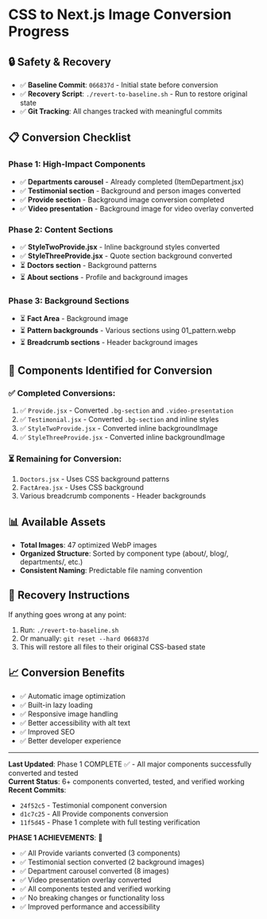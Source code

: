 # CSS to Next.js Image Conversion Progress

## 🔒 **Safety & Recovery**
- ✅ **Baseline Commit**: `066837d` - Initial state before conversion
- ✅ **Recovery Script**: `./revert-to-baseline.sh` - Run to restore original state
- ✅ **Git Tracking**: All changes tracked with meaningful commits

## 📋 **Conversion Checklist**

### **Phase 1: High-Impact Components** 
- ✅ **Departments carousel** - Already completed (ItemDepartment.jsx)
- ✅ **Testimonial section** - Background and person images converted
- ✅ **Provide section** - Background image conversion completed
- ✅ **Video presentation** - Background image for video overlay converted

### **Phase 2: Content Sections**
- ✅ **StyleTwoProvide.jsx** - Inline background styles converted
- ✅ **StyleThreeProvide.jsx** - Quote section background converted
- ⏳ **Doctors section** - Background patterns
- ⏳ **About sections** - Profile and background images

### **Phase 3: Background Sections**
- ⏳ **Fact Area** - Background image
- ⏳ **Pattern backgrounds** - Various sections using 01_pattern.webp
- ⏳ **Breadcrumb sections** - Header background images

## 🎯 **Components Identified for Conversion**

### **✅ Completed Conversions:**
1. ✅ `Provide.jsx` - Converted `.bg-section` and `.video-presentation`
2. ✅ `Testimonial.jsx` - Converted `.bg-section` and inline styles
3. ✅ `StyleTwoProvide.jsx` - Converted inline backgroundImage
4. ✅ `StyleThreeProvide.jsx` - Converted inline backgroundImage

### **⏳ Remaining for Conversion:**
1. `Doctors.jsx` - Uses CSS background patterns
2. `FactArea.jsx` - Uses CSS background
3. Various breadcrumb components - Header backgrounds

## 📊 **Available Assets**
- **Total Images**: 47 optimized WebP images
- **Organized Structure**: Sorted by component type (about/, blog/, departments/, etc.)
- **Consistent Naming**: Predictable file naming convention

## 🔄 **Recovery Instructions**
If anything goes wrong at any point:
1. Run: `./revert-to-baseline.sh`
2. Or manually: `git reset --hard 066837d`
3. This will restore all files to their original CSS-based state

## 📈 **Conversion Benefits**
- ✅ Automatic image optimization
- ✅ Built-in lazy loading
- ✅ Responsive image handling
- ✅ Better accessibility with alt text
- ✅ Improved SEO
- ✅ Better developer experience

---
**Last Updated**: Phase 1 COMPLETE ✅ - All major components successfully converted and tested  
**Current Status**: 6+ components converted, tested, and verified working  
**Recent Commits**: 
- `24f52c5` - Testimonial component conversion
- `d1c7c25` - All Provide components conversion  
- `11f5d45` - Phase 1 complete with full testing verification

**PHASE 1 ACHIEVEMENTS**: 🎉
- ✅ All Provide variants converted (3 components)
- ✅ Testimonial section converted (2 background images)
- ✅ Department carousel converted (8 images)
- ✅ Video presentation overlay converted
- ✅ All components tested and verified working
- ✅ No breaking changes or functionality loss
- ✅ Improved performance and accessibility
